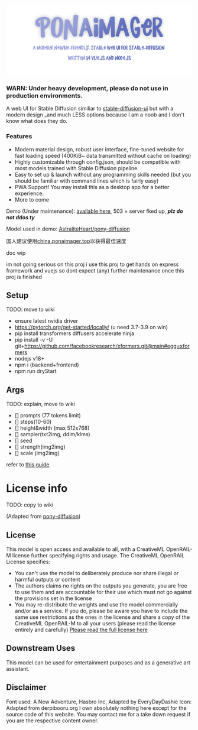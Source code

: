 <p align="center">
    <br>
    <img src="doc/assets/ponaimager_banner.png" width="600"/>
    <br>
<p>

### WARN: Under heavy development, please do not use in production environments.

A web UI for Stable Diffusion similiar to [stable-diffusion-ui](https://github.com/AUTOMATIC1111/stable-diffusion-webui) but with a modern design _and much LESS options because I am a noob and I don't know what does they do.

### Features

- Modern material design, robust user interface, fine-tuned website for fast loading speed (400KiB~ data transmitted without cache on loading)
- Highly customizable through config.json, should be compatible with most models trained with Stable Diffusion pipeline.
- Easy to set up & launch without any programming skills needed (but you should be familiar with command lines which is fairly easy)
- PWA Support! You may install this as a desktop app for a better experience.
- More to come

Demo (Under maintenance): [available here](https://ponaimager.top/), 503 = server fked up, __*plz do not ddos ty*__

Model used in demo: [AstraliteHeart/pony-diffusion](https://huggingface.co/AstraliteHeart/pony-diffusion)

国人建议使用[china.ponaimager.top](http://china.ponaimager.top)以获得最佳速度

doc wip

im not going serious on this proj i use this proj to get hands on express framework and vuejs so dont expect (any) further maintenance once this proj is finished

## Setup

TODO: move to wiki

- ensure latest nvidia driver
- https://pytorch.org/get-started/locally/ (u need 3.7-3.9 on win)
- pip install transformers diffusers accelerate ninja
- pip install -v -U git+https://github.com/facebookresearch/xformers.git@main#egg=xformers
- nodejs v18+
- npm i (backend+frontend)
- npm run dryStart

## Args

TODO: explain, move to wiki

- [] prompts (77 tokens limit)
- [] steps(10-60)
- [] height&width (max 512x768)
- [] sampler(txt2img, ddim/klms)
- [] seed
- [] strength(img2img)
- [] scale (img2img)

refer to [this guide](https://cdn.discordapp.com/attachments/704107851421057114/1034605063567573002/Tutorial_for_purplesmart_V0.2.1.pdf)

# License info

TODO: copy to wiki

(Adapted from [pony-diffusion](https://huggingface.co/AstraliteHeart/pony-diffusion))

## License

This model is open access and available to all, with a CreativeML OpenRAIL-M license further specifying rights and usage. The CreativeML OpenRAIL License specifies:

- You can't use the model to deliberately produce nor share illegal or harmful outputs or content
- The authors claims no rights on the outputs you generate, you are free to use them and are accountable for their use which must not go against the provisions set in the license
- You may re-distribute the weights and use the model commercially and/or as a service. If you do, please be aware you have to include the same use restrictions as the ones in the license and share a copy of the CreativeML OpenRAIL-M to all your users (please read the license entirely and carefully) [Please read the full license here](https://huggingface.co/spaces/CompVis/stable-diffusion-license)

## Downstream Uses

This model can be used for entertainment purposes and as a generative art assistant.

## Disclaimer

Font used: A New Adventure, Hasbro Inc, Adapted by EveryDayDashie
Icon: Adapted from derpibooru.org
I own absolutely nothing here except for the source code of this website. You may contact me for a take down request if you are the respective content owner.
